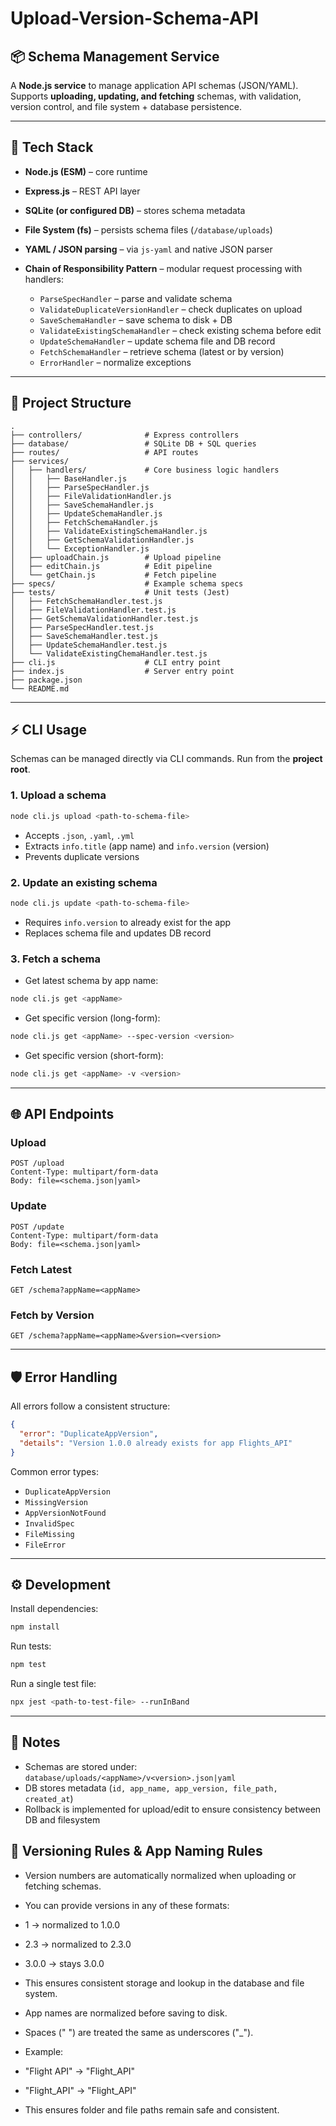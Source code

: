 # Upload-Version-Schema-API

## 📦 Schema Management Service

A **Node.js service** to manage application API schemas (JSON/YAML).
Supports **uploading, updating, and fetching** schemas, with validation, version control, and file system + database persistence.

---

## 🚀 Tech Stack

* **Node.js (ESM)** – core runtime
* **Express.js** – REST API layer
* **SQLite (or configured DB)** – stores schema metadata
* **File System (fs)** – persists schema files (`/database/uploads`)
* **YAML / JSON parsing** – via `js-yaml` and native JSON parser
* **Chain of Responsibility Pattern** – modular request processing with handlers:

  * `ParseSpecHandler` – parse and validate schema
  * `ValidateDuplicateVersionHandler` – check duplicates on upload
  * `SaveSchemaHandler` – save schema to disk + DB
  * `ValidateExistingSchemaHandler` – check existing schema before edit
  * `UpdateSchemaHandler` – update schema file and DB record
  * `FetchSchemaHandler` – retrieve schema (latest or by version)
  * `ErrorHandler` – normalize exceptions

---

## 📂 Project Structure

```
.
├── controllers/              # Express controllers
├── database/                 # SQLite DB + SQL queries
├── routes/                   # API routes
├── services/
│   ├── handlers/             # Core business logic handlers
│   │   ├── BaseHandler.js
│   │   ├── ParseSpecHandler.js
│   │   ├── FileValidationHandler.js
│   │   ├── SaveSchemaHandler.js
│   │   ├── UpdateSchemaHandler.js
│   │   ├── FetchSchemaHandler.js
│   │   ├── ValidateExistingSchemaHandler.js
│   │   ├── GetSchemaValidationHandler.js
│   │   └── ExceptionHandler.js
│   ├── uploadChain.js        # Upload pipeline
│   ├── editChain.js          # Edit pipeline
│   └── getChain.js           # Fetch pipeline
├── specs/                    # Example schema specs
├── tests/                    # Unit tests (Jest)
│   ├── FetchSchemaHandler.test.js
│   ├── FileValidationHandler.test.js
│   ├── GetSchemaValidationHandler.test.js
│   ├── ParseSpecHandler.test.js
│   ├── SaveSchemaHandler.test.js
│   ├── UpdateSchemaHandler.test.js
│   └── ValidateExistingChemaHandler.test.js
├── cli.js                    # CLI entry point
├── index.js                  # Server entry point
├── package.json
└── README.md
```

---

## ⚡ CLI Usage

Schemas can be managed directly via CLI commands. Run from the **project root**.

### 1. Upload a schema

```bash
node cli.js upload <path-to-schema-file>
```

* Accepts `.json`, `.yaml`, `.yml`
* Extracts `info.title` (app name) and `info.version` (version)
* Prevents duplicate versions

### 2. Update an existing schema

```bash
node cli.js update <path-to-schema-file>
```

* Requires `info.version` to already exist for the app
* Replaces schema file and updates DB record

### 3. Fetch a schema

* Get latest schema by app name:

```bash
node cli.js get <appName>
```

* Get specific version (long-form):

```bash
node cli.js get <appName> --spec-version <version>
```

* Get specific version (short-form):

```bash
node cli.js get <appName> -v <version>
```

---

## 🌐 API Endpoints

### Upload

```
POST /upload
Content-Type: multipart/form-data
Body: file=<schema.json|yaml>
```

### Update

```
POST /update
Content-Type: multipart/form-data
Body: file=<schema.json|yaml>
```

### Fetch Latest

```
GET /schema?appName=<appName>
```

### Fetch by Version

```
GET /schema?appName=<appName>&version=<version>
```

---

## 🛡 Error Handling

All errors follow a consistent structure:

```json
{
  "error": "DuplicateAppVersion",
  "details": "Version 1.0.0 already exists for app Flights_API"
}
```

Common error types:

* `DuplicateAppVersion`
* `MissingVersion`
* `AppVersionNotFound`
* `InvalidSpec`
* `FileMissing`
* `FileError`

---

## ⚙️ Development

Install dependencies:

```bash
npm install
```

Run tests:

```bash
npm test
```

Run a single test file:

```bash
npx jest <path-to-test-file> --runInBand
```

---

## 📌 Notes

* Schemas are stored under:
  `database/uploads/<appName>/v<version>.json|yaml`
* DB stores metadata (`id, app_name, app_version, file_path, created_at`)
* Rollback is implemented for upload/edit to ensure consistency between DB and filesystem

## 📌 Versioning Rules & App Naming Rules

* Version numbers are automatically normalized when uploading or fetching schemas.

* You can provide versions in any of these formats:
* 1 → normalized to 1.0.0
* 2.3 → normalized to 2.3.0
* 3.0.0 → stays 3.0.0
* This ensures consistent storage and lookup in the database and file system.

* App names are normalized before saving to disk.

* Spaces (" ") are treated the same as underscores ("_").
* Example:
* "Flight API" → "Flight_API"
* "Flight_API" → "Flight_API"
* This ensures folder and file paths remain safe and consistent.
